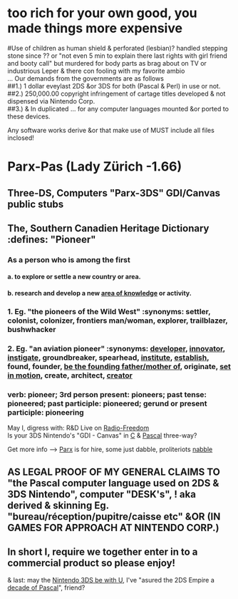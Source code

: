 # too rich for your own good, you made things more expensive

#Use of children as human shield & perforated (lesbian)? handled stepping stone since ?? 
or "not even 5 min to explain there last rights with girl friend and booty call" but murdered for body parts as brag about on TV
or industrious Leper & there con fooling with my favorite ambio   
 ... Our demands from the governments are as follows  
##1.) 1 dollar eveylast 2DS &or 3DS for both (Pascal & Perl) in use or not.  
##2.) 250,000.00 copyright infringement of cartage titles developed & not dispensed via Nintendo Corp.   
##3.) & In duplicated ... for any computer languages mounted &or ported to these devices.  

Any software works derive &or that make use of MUST include all files inclosed!  

# Parx-Pas (Lady Zürich -1.66)  
## Three-DS, Computers "Parx-3DS" GDI/Canvas public stubs  
 
## The, Southern Canadien Heritage Dictionary :defines: "Pioneer"  
### As a person who is among the first  
#### a. to explore or settle a new country or area.  
#### b. research and develop a new [area of knowledge](http://www.fpc-n3ds.ca) or activity.  
### 1.  Eg. "the pioneers of the Wild West" :synonyms:	settler, colonist, colonizer, frontiers man/woman, explorer, trailblazer, bushwhacker  
### 2.  Eg. "an aviation pioneer" :synonyms:	[developer](http://fpc-n3ds.ca/regime), [innovator](http://fpc-n3ds.ca/parx), [instigate](http://facebook.fpc-n3ds.ca/), groundbreaker, spearhead, [institute](http://fpc-n3ds.org/), [establish](http://fpc-n3ds.com/), found, founder, [be the founding father/mother of](http://gdi.fpc-n3ds.ca/), originate, [set in motion](http://twitter.fpc-n3ds.ca/), create, architect, [creator](http://fpc-n3ds.net/)   
### verb: pioneer; 3rd person present: pioneers; past tense: pioneered; past participle: pioneered; gerund or present participle: pioneering  
  
May I,  digress with: R&D Live on [Radio-Freedom](https://github.com/Three-DS/Radio-Freedom)  
Is your 3DS Nintendo's "GDI - Canvas" in [C](https://github.com/smealum) & [Pascal](https://github.com/kennyd-lee/ctru-pas) three-way?   

Get more info --> [Parx](https://www.facebook.com/BonBonPhD/) is for hire, some just dabble, proliteriots  [nabble](http://free-pascal-lazarus.989080.n3.nabble.com/Three-DS-Parx-GDI-it-s-big-enuff-for-a-quot-shoebox-quot-fits-more-in-quot-cupboard-quot-tc4047731.html)
 
## AS LEGAL PROOF OF MY GENERAL CLAIMS TO "the Pascal computer language used on 2DS & 3DS Nintendo", computer "DESK's", ! aka derived & skinning Eg. "bureau/réception/pupitre/caisse etc" &OR (IN GAMES FOR APPROACH AT NINTENDO CORP.) 
## In short I, require we together enter in to a commercial product so please enjoy!    
  
& last: may the [Nintendo 3DS be with U](https://www.nintendo.com/en_CA/3ds/), 
I've "asured the 2DS Empire a [decade of Pascal](http://fpc-n3ds.ca/freepascal)", friend?

